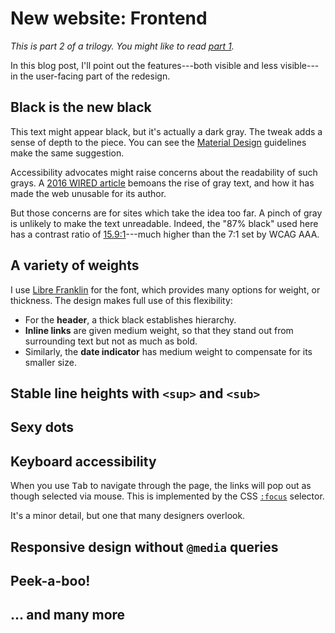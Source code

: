 # New website: Frontend

*This is part 2 of a trilogy.
You might like to read [part 1].*

[part 1]: /blog/new-website-part-1/

In this blog post, I'll point out the features---both visible and less visible---in the user-facing part of the redesign.

## Black is the new black

This text might appear black, but it's actually a dark gray.
The tweak adds a sense of depth to the piece.
You can see the [Material Design] guidelines make the same suggestion.

[Material Design]: https://material.io/design/color/text-legibility.html#text-backgrounds

Accessibility advocates might raise concerns about the readability of such grays.
A [2016 WIRED article] bemoans the rise of gray text, and how it has made the web unusable for its author.

But those concerns are for sites which take the idea too far.
A pinch of gray is unlikely to make the text unreadable.
Indeed, the "87% black" used here has a contrast ratio of [15.9:1]---much higher than the 7:1 set by WCAG AAA.

[2016 WIRED article]: https://www.wired.com/2016/10/how-the-web-became-unreadable/
[15.9:1]: https://webaim.org/resources/contrastchecker/?fcolor=222222&bcolor=FFFFFF

## A variety of weights

I use [Libre Franklin] for the font, which provides many options for weight, or thickness.
The design makes full use of this flexibility:

[Libre Franklin]: https://fonts.google.com/specimen/Libre+Franklin

- For the **header**, a thick black establishes hierarchy.
- **Inline links** are given medium weight, so that they stand out from surrounding text but not as much as bold.
- Similarly, the **date indicator** has medium weight to compensate for its smaller size.

## Stable line heights with `<sup>` and `<sub>`

## Sexy dots

## Keyboard accessibility

When you use <kbd>Tab</kbd> to navigate through the page, the links will pop out as though selected via mouse.
This is implemented by the CSS [`:focus`] selector.

[`:focus`]: https://developer.mozilla.org/en-US/docs/Web/CSS/:focus

It's a minor detail, but one that many designers overlook.

## Responsive design without `@media` queries

## Peek-a-boo!

## ... and many more
